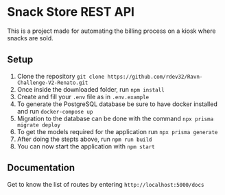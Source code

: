 # Snack Store REST API #
This is a project made for automating the billing process on a kiosk where snacks are sold.
## Setup
1. Clone the repository `git clone https://github.com/rdev32/Ravn-Challenge-V2-Renato.git`
2. Once inside the downloaded folder, run `npm install`
3. Create and fill your `.env` file as in `.env.example`
4. To generate the PostgreSQL database be sure to have docker installed and run `docker-compose up`
5. Migration to the database can be done with the command `npx prisma migrate deploy`
6. To get the models required for the application run `npx prisma generate`
7. After doing the stepts above, run `npm run build`
8. You can now start the application with `npm start`
## Documentation
Get to know the list of routes by entering `http://localhost:5000/docs`